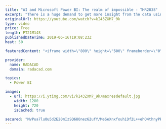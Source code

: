 ```yaml
---
title: "AI and Microsoft Power BI: The realm of impossible - THR2038"
excerpt: "There is a huge demand to get more insight from the data using AI and advanced analytics. In this session, learn how to use current visual and custom visual in Power BI to get more insight from your data. Also, learn how to use current embedded AI features in Power BI."
originalUrl: https://youtube.com/watch?v=kI43ZXM7_9k
type: video
price: Free
length: PT21M14S
publishedDateTime: 2019-06-16T19:08:23Z
heat: 50

featuredContent: "<iframe width=\"800\" height=\"500\" frameborder=\"0\" src=\"https://www.youtube.com/embed/kI43ZXM7_9k\" allow=\"accelerometer; autoplay; encrypted-media; gyroscope; picture-in-picture\" allowfullscreen></iframe>"

provider:
  name: RADACAD
  domain: radacad.com

topics:
  - Power BI

images:
  - url: https://i.ytimg.com/vi/kI43ZXM7_9k/maxresdefault.jpg
    width: 1280
    height: 720
    isCached: true

secured: "MvPua7luOu5d2E20mIzSQ68Onez62ufY/MeSeXnxfouhiDf2L++ehO4thnyPRcs5lbvxru1eqAbvEynOetHT2UIW2xwegj44uA9YSR7rkBfVhPdLGBDXLNZJBUVmBhi6ZYYZi8PZ2KpC+brVnaY8vvZfRodGI+PtsyA24kihD+kiv88+YKezOSr6+HUeQqlaPsU9uhYw3di0qMOYlhUAmVRD5sy1/YpdynLcKFVIcU0rz/9H54+AqmB4YPtTPcPaQs9Up2UVo1zelhcPJjKgqOkS05A19UX8lTBbY8ZpS0VJCoXOv9hqM0ehLyGpTBvWlKISVgg8MFZ+D/14wQtIdB3SGXjujH7dK2OYtlbkdfIgZsMBXuub3qG2KIXPsI3gy/6SkXLgx/sADG1vi0INZijMoh8rLh/5uYxlTaIwC1A=;t8nxjc/CFkhp8B/QNdmEFw=="
---
```


